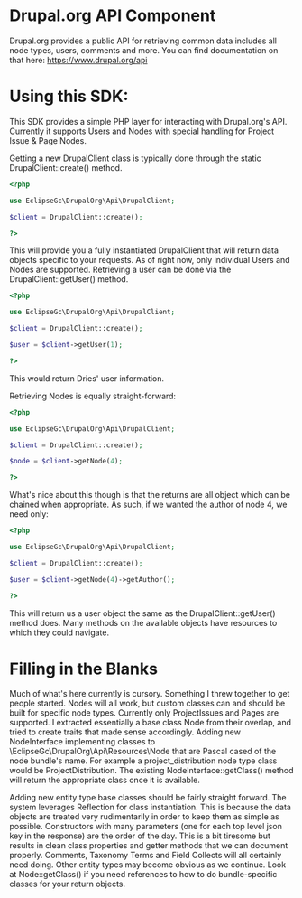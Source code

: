 Drupal.org API Component
==============

Drupal.org provides a public API for retrieving common data includes all node types, users, comments and more. You can find documentation on that here: https://www.drupal.org/api

Using this SDK:
==============

This SDK provides a simple PHP layer for interacting with Drupal.org's API. Currently it supports Users and Nodes with special handling for Project Issue & Page Nodes.

Getting a new DrupalClient class is typically done through the static DrupalClient::create() method.

```php
<?php

use EclipseGc\DrupalOrg\Api\DrupalClient;

$client = DrupalClient::create();

?>
```

This will provide you a fully instantiated DrupalClient that will return data objects specific to your requests. As of right now, only individual Users and Nodes are supported. Retrieving a user can be done via the DrupalClient::getUser() method.

```php
<?php

use EclipseGc\DrupalOrg\Api\DrupalClient;

$client = DrupalClient::create();

$user = $client->getUser(1);

?>
```

This would return Dries' user information.

Retrieving Nodes is equally straight-forward:

```php
<?php

use EclipseGc\DrupalOrg\Api\DrupalClient;

$client = DrupalClient::create();

$node = $client->getNode(4);

?>
```

What's nice about this though is that the returns are all object which can be chained when appropriate. As such, if we wanted the author of node 4, we need only:

```php
<?php

use EclipseGc\DrupalOrg\Api\DrupalClient;

$client = DrupalClient::create();

$user = $client->getNode(4)->getAuthor();

?>
```

This will return us a user object the same as the DrupalClient::getUser() method does. Many methods on the available objects have resources to which they could navigate.

Filling in the Blanks
===================

Much of what's here currently is cursory. Something I threw together to get people started. Nodes will all work, but custom classes can and should be built for specific node types. Currently only ProjectIssues and Pages are supported. I extracted essentially a base class Node from their overlap, and tried to create traits that made sense accordingly. Adding new NodeInterface implementing classes to \EclipseGc\DrupalOrg\Api\Resources\Node that are Pascal cased of the node bundle's name. For example a project_distribution node type class would be ProjectDistribution. The existing NodeInterface::getClass() method will return the appropriate class once it is available.

Adding new entity type base classes should be fairly straight forward. The system leverages Reflection for class instantiation. This is because the data objects are treated very rudimentarily in order to keep them as simple as possible. Constructors with many parameters (one for each top level json key in the response) are the order of the day. This is a bit tiresome but results in clean class properties and getter methods that we can document properly. Comments, Taxonomy Terms and Field Collects will all certainly need doing. Other entity types may become obvious as we continue. Look at Node::getClass() if you need references to how to do bundle-specific classes for your return objects.
